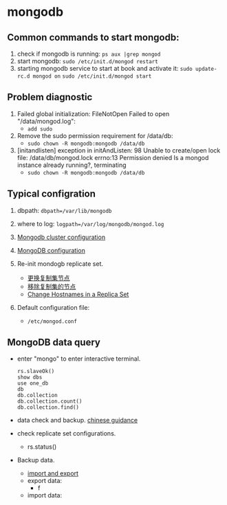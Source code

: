 mongodb
====================

## Common commands to start mongodb:

1. check if mongodb is running: `ps aux |grep mongod`
2. start mongodb: `sudo /etc/init.d/mongod restart`
3. starting mongodb service to start at book and activate it:
	`sudo update-rc.d mongod on`
	`sudo /etc/init.d/mongod start`


## Problem diagnostic

1. Failed global initialization: FileNotOpen Failed to open "/data/mongod.log":  
    - `add sudo`
2. Remove the sudo permission requirement for /data/db: 
    - `sudo chown -R mongodb:mongodb /data/db`
3. [initandlisten] exception in initAndListen: 98 Unable to create/open lock file: /data/db/mongod.lock errno:13 Permission denied Is a mongod instance already running?, terminating 
    - `sudo chown -R mongodb:mongodb /data/db`

## Typical configration

1. dbpath:     `dbpath=/var/lib/mongodb`
2. where to log: `logpath=/var/log/mongodb/mongod.log`
3. [Mongodb cluster configuration](http://www.cnblogs.com/huangxincheng/archive/2012/03/04/2379755.html)
4. [MongoDB configuration](https://ruby-china.org/topics/454)
5. Re-init mondogb replicate set. 
    - [更换复制集节点](http://docs.mongoing.com/manual-zh/tutorial/replace-replica-set-member.html)
    - [移除复制集的节点](http://docs.mongoing.com/manual-zh/tutorial/remove-replica-set-member.html)
    - [Change Hostnames in a Replica Set](http://docs.mongodb.org/manual/tutorial/change-hostnames-in-a-replica-set/)

6. Default configuration file: 
    - `/etc/mongod.conf`

## MongoDB data query

- enter "mongo" to enter interactive terminal.

    ```
    rs.slaveOk()
    show dbs
    use one_db
    db
    db.collection
    db.collection.count()
    db.collection.find()
    ```

- data check and backup. [chinese guidance](http://www.jb51.net/article/40285.htm)

- check replicate set configurations. 
    - rs.status()
   
   
- Backup data.
    - [import and export](http://docs.mongodb.org/manual/core/import-export/)
    - export data:
        - f
    - import data: